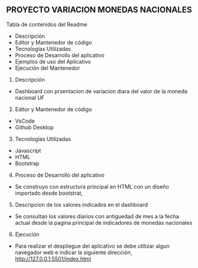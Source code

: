 PROYECTO VARIACION MONEDAS NACIONALES
-----------------------------------

Tabla de contenidos del Readme
- Descripción
- Editor y Mantenedor de código
- Tecnologías Utilizadas
- Proceso de Desarrollo del aplicativo
- Ejemplos de uso del Aplicativo
- Ejecución del Mantenedor


1. Descripción
- Dashboard con prsentacion de variacion diara del valor de la moneda nacional UF


2. Editor y Mantenedor de código
- VsCode
- Github Desktop


3. Tecnologías Utilizadas
- Javascript
- HTML
- Bootstrap


4. Proceso de Desarrollo del aplicativo
- Se construyo con estructura principal en HTML con un diseño importado desde bootstrat, 


5. Descripcion de los valores indicados en el dashboard
- Se consultan los valores diarios con antiguedad de mes a la fecha actual desde la pagina principal de indicadores de monedas nacionales 

6. Ejecución
- Para realizar el despliegue del aplicativo se debe utilizar algun navegador web e indicar la siguiente dirección, http://127.0.0.1:5501/index.html
